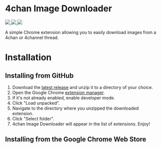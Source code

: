 # 4chan Image Downloader

<a href="https://github.com/Ben-H1/4chan-Image-Downloader/releases">
    <img src="https://img.shields.io/github/downloads/Ben-H1/4chan-Image-Downloader/total" />
</a>
<a href="">
    <img src="https://img.shields.io/github/languages/code-size/Ben-H1/4chan-Image-Downloader" />
</a>
<a href="">
    <img src="https://img.shields.io/github/license/Ben-H1/4chan-Image-Downloader" />
</a>

A simple Chrome extension allowing you to easily download images from a 4chan or 4channel thread.

# Installation
## Installing from GitHub
1. Download the [latest release](https://github.com/Ben-H1/4chan-Image-Downloader/releases) and unzip it to a directory of your choice.
2. Open the Google Chrome [extension manager](chrome://extensions/).
3. If it's not already enabled, enable developer mode.
4. Click "Load unpacked".
5. Navigate to the directory where you unzipped the downloaded extension.
6. Click "Select folder".
7. 4chan Image Downloader will appear in the list of extensions. Enjoy!

## Installing from the Google Chrome Web Store
